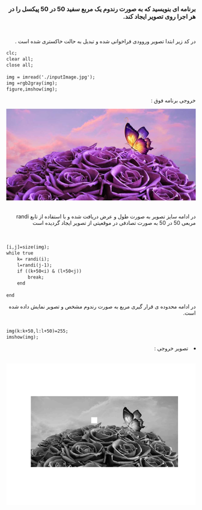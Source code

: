<div dir="rtl">
<h3>برنامه ای بنویسید که به صورت رندوم یک مربع سفید 50 در 50 پیکسل را در هر اجرا روی تصویر ایجاد کند.</h3><br/>
  </div>
  <div dir="rtl">

  
 در کد زیر ابتدا تصویر وروودی فراخوانی شده و تبدیل به حالت خاکستری شده است .
  </div>

  ```
  clc;
clear all;
close all;

img = imread('./inputImage.jpg');
img =rgb2gray(img);
figure,imshow(img);
```
<div dir="rtl">
  خروجی برنامه فوق : 
  
 <br/>
  <p align="center">
<img src="./inputImage.jpg" style="width:700px">
</p><br/>
  در ادامه سایز تصویر به صورت طول و عرض دریافت شده و با استفاده از تابع randi مربعی 50 در 50 به صورت تصادفی در موقعیتی از تصویر ایجاد گردیده است
</div><br/>
  
```

[i,j]=size(img);
while true
    k= randi(i);
    l=randi(j-1);
    if ((k+50<i) & (l+50<j))
        break;
    end
    
end
```
<div dir="rtl">
  در ادامه محدوده ی قرار گیری مربع به صورت رندوم مشخص و تصویر نمایش داده شده است.
</div><br/>

```
img(k:k+50,l:l+50)=255;
imshow(img);
  ```
<div dir="rtl">

<li>
 تصویر خروجی :  
</li><br/>
<p align="center">
<img src="./output.png">
</p>


  

</div>
